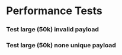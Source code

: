 # Performance Tests


### Test large (50k) invalid payload


### Test large (50k) none unique payload
